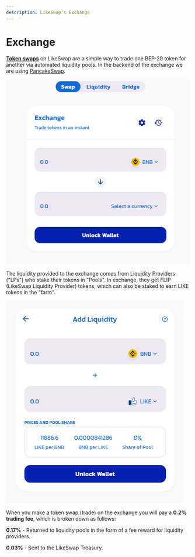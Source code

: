 ```yaml
---
description: LikeSwap's Exchange
---
```


# Exchange

[**Token swaps**](https://app.likeswap.org/#/swap) on LikeSwap are a simple way to trade one BEP-20 token for another via automated liquidity pools. In the backend of the exchange we are using [PancakeSwap](https://pancakeswap.finance).

![LikeSwap Exchange UI](../.gitbook/assets/likeswap-exchange.png)

The liquidity provided to the exchange comes from Liquidity Providers ("LPs") who stake their tokens in "Pools". In exchange, they get FLIP (LikeSwap Liquidity Provider) tokens, which can also be staked to earn LIKE tokens in the "farm".

![LikeSwap Pools UI](../.gitbook/assets/liquidity.png)

When you make a token swap (trade) on the exchange you will pay a **0.2% trading fee**, which is broken down as follows:

**0.17%** - Returned to liquidity pools in the form of a fee reward for liquidity providers.

**0.03%** - Sent to the LikeSwap Treasury.
